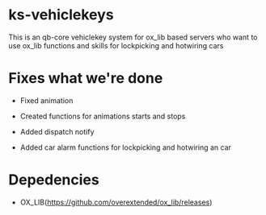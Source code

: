 # ks-vehiclekeys

This is an qb-core vehiclekey system for ox_lib based servers who want to use ox_lib functions and skills for lockpicking and hotwiring cars 



# Fixes what we're done

* Fixed animation

* Created functions for animations starts and stops

* Added dispatch notify

* Added car alarm functions for lockpicking and hotwiring an car


# Depedencies 

* OX_LIB(https://github.com/overextended/ox_lib/releases)
